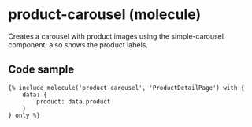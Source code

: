 # product-carousel (molecule)

Creates a carousel with product images using the simple-carousel component; also shows the product labels.

## Code sample 

```
{% include molecule('product-carousel', 'ProductDetailPage') with {
    data: {
        product: data.product
    }
} only %}
```
